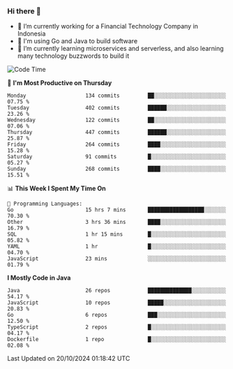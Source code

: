 ### Hi there 👋

<!--
**mazzama/mazzama** is a ✨ _special_ ✨ repository because its `README.md` (this file) appears on your GitHub profile.

Here are some ideas to get you started:

- 🔭 I’m currently working on ...
- 🌱 I’m currently learning ...
- 👯 I’m looking to collaborate on ...
- 🤔 I’m looking for help with ...
- 💬 Ask me about ...
- 📫 How to reach me: ...
- 😄 Pronouns: ...
- ⚡ Fun fact: ...
-->

- 🔭 I’m currently working for a Financial Technology Company in Indonesia
- :gun: I'm using Go and Java to build software
- 🌱 I’m currently learning microservices and serverless, and also learning many technology buzzwords to build it

<!--START_SECTION:waka-->
![Code Time](http://img.shields.io/badge/Code%20Time-3%2C596%20hrs%2011%20mins-blue)

📅 **I'm Most Productive on Thursday** 

```text
Monday                   134 commits         ██░░░░░░░░░░░░░░░░░░░░░░░   07.75 % 
Tuesday                  402 commits         ██████░░░░░░░░░░░░░░░░░░░   23.26 % 
Wednesday                122 commits         ██░░░░░░░░░░░░░░░░░░░░░░░   07.06 % 
Thursday                 447 commits         ██████░░░░░░░░░░░░░░░░░░░   25.87 % 
Friday                   264 commits         ████░░░░░░░░░░░░░░░░░░░░░   15.28 % 
Saturday                 91 commits          █░░░░░░░░░░░░░░░░░░░░░░░░   05.27 % 
Sunday                   268 commits         ████░░░░░░░░░░░░░░░░░░░░░   15.51 % 
```


📊 **This Week I Spent My Time On** 

```text
💬 Programming Languages: 
Go                       15 hrs 7 mins       ██████████████████░░░░░░░   70.30 % 
Other                    3 hrs 36 mins       ████░░░░░░░░░░░░░░░░░░░░░   16.79 % 
SQL                      1 hr 15 mins        █░░░░░░░░░░░░░░░░░░░░░░░░   05.82 % 
YAML                     1 hr                █░░░░░░░░░░░░░░░░░░░░░░░░   04.70 % 
JavaScript               23 mins             ░░░░░░░░░░░░░░░░░░░░░░░░░   01.79 % 
```

**I Mostly Code in Java** 

```text
Java                     26 repos            ██████████████░░░░░░░░░░░   54.17 % 
JavaScript               10 repos            █████░░░░░░░░░░░░░░░░░░░░   20.83 % 
Go                       6 repos             ███░░░░░░░░░░░░░░░░░░░░░░   12.50 % 
TypeScript               2 repos             █░░░░░░░░░░░░░░░░░░░░░░░░   04.17 % 
Dockerfile               1 repo              █░░░░░░░░░░░░░░░░░░░░░░░░   02.08 % 
```




 Last Updated on 20/10/2024 01:18:42 UTC
<!--END_SECTION:waka-->
